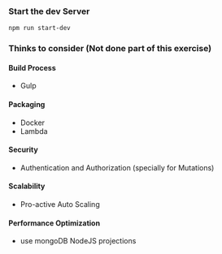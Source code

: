 ### Start the dev Server
    
    npm run start-dev

### Thinks to consider (Not done part of this exercise)

#### Build Process
   - Gulp

#### Packaging
   - Docker
   - Lambda
   
#### Security
   - Authentication and Authorization (specially for Mutations)

#### Scalability
   - Pro-active Auto Scaling

#### Performance Optimization
   - use mongoDB NodeJS projections

    


    
